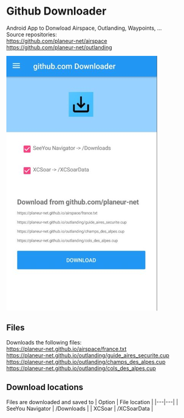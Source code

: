 # Github Downloader
Android App to Donwload Airspace, Outlanding, Waypoints, ...  
Source repositories:  
https://github.com/planeur-net/airspace  
https://github.com/planeur-net/outlanding


![Dcreenshot](doc/images/screenshot_main_screen.jpg)
## Files
Downloads the following files:  
https://planeur-net.github.io/airspace/france.txt  
https://planeur-net.github.io/outlanding/guide_aires_securite.cup  
https://planeur-net.github.io/outlanding/champs_des_alpes.cup  
https://planeur-net.github.io/outlanding/cols_des_alpes.cup 

## Download locations
Files are downloaded and saved to
| Option | File location |
|---|---|
| SeeYou Navigator | /Downloads |
| XCSoar | /XCSoarData |

